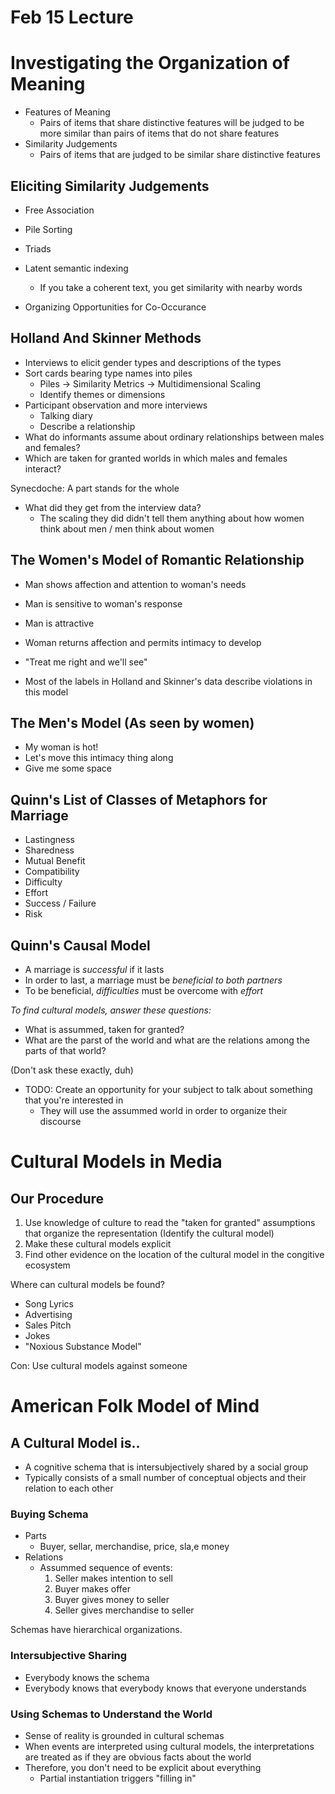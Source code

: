 # Feb 15 Lecture #

# Investigating the Organization of Meaning #

- Features of Meaning
  - Pairs of items that share distinctive features will be judged to be more similar than
    pairs of items that do not share features
- Similarity Judgements
  - Pairs of items that are judged to be similar share distinctive features

Eliciting Similarity Judgements
-------------------------------

- Free Association
- Pile Sorting
- Triads
- Latent semantic indexing
  - If you take a coherent text, you get similarity with nearby words

- Organizing Opportunities for Co-Occurance

Holland And Skinner Methods
---------------------------

- Interviews to elicit gender types and descriptions of the types
- Sort cards bearing type names into piles
  - Piles -> Similarity Metrics -> Multidimensional Scaling
  - Identify themes or dimensions
- Participant observation and more interviews
  - Talking diary
  - Describe a relationship
- What do informants assume about ordinary relationships between males and females?
- Which are taken for granted worlds in which males and females interact?

Synecdoche: A part stands for the whole

- What did they get from the interview data?
  - The scaling they did didn't tell them anything about how women think about men / 
    men think about women

The Women's Model of Romantic Relationship
------------------------------------------

- Man shows affection and attention to woman's needs
- Man is sensitive to woman's response
- Man is attractive
- Woman returns affection and permits intimacy to develop
- "Treat me right and we'll see"

- Most of the labels in Holland and Skinner's data describe violations in this model

The Men's Model (As seen by women)
----------------------------------

- My woman is hot!
- Let's move this intimacy thing along
- Give me some space

Quinn's List of Classes of Metaphors for Marriage
-------------------------------------------------

- Lastingness
- Sharedness
- Mutual Benefit
- Compatibility
- Difficulty
- Effort
- Success / Failure
- Risk

Quinn's Causal Model
--------------------

- A marriage is *successful* if it lasts
- In order to last, a marriage must be *beneficial to both partners*
- To be beneficial, *difficulties* must be overcome with *effort*


*To find cultural models, answer these questions:*

- What is assummed, taken for granted?
- What are the parst of the world and what are the relations among the parts of that world?

(Don't ask these exactly, duh)

- TODO: Create an opportunity for your subject to talk about something that you're interested
  in
  - They will use the assummed world in order to organize their discourse

# Cultural Models in Media #

Our Procedure
-------------

1. Use knowledge of culture to read the "taken for granted" assumptions that organize the 
   representation (Identify the cultural model)
2. Make these cultural models explicit 
3. Find other evidence on the location of the cultural model in the congitive ecosystem

Where can cultural models be found?

- Song Lyrics
- Advertising
- Sales Pitch
- Jokes
- "Noxious Substance Model"

Con: Use cultural models against someone

# American Folk Model of Mind #

A Cultural Model is..
---------------------

- A cognitive schema that is intersubjectively shared by a social group
- Typically consists of a small number of conceptual objects and their relation to each other

### Buying Schema ###

- Parts
  - Buyer, sellar, merchandise, price, sla,e money
- Relations
  - Assummed sequence of events:
    1. Seller makes intention to sell
    2. Buyer makes offer
    3. Buyer gives money to seller
    4. Seller gives merchandise to seller

Schemas have hierarchical organizations.

### Intersubjective Sharing ###

- Everybody knows the schema
- Everybody knows that everybody knows that everyone understands

### Using Schemas to Understand the World ###

- Sense of reality is grounded in cultural schemas
- When events are interpreted using cultural models, the interpretations are treated as if they 
  are obvious facts about the world
- Therefore, you don't need to be explicit about everything
  - Partial instantiation triggers "filling in"
